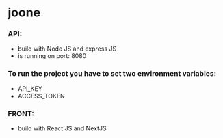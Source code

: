 # joone

### API:
- build with Node JS and express JS
- is running on port: 8080


### To run the project you have to set two environment variables:
- API_KEY
- ACCESS_TOKEN

### FRONT:
- build with React JS and NextJS

